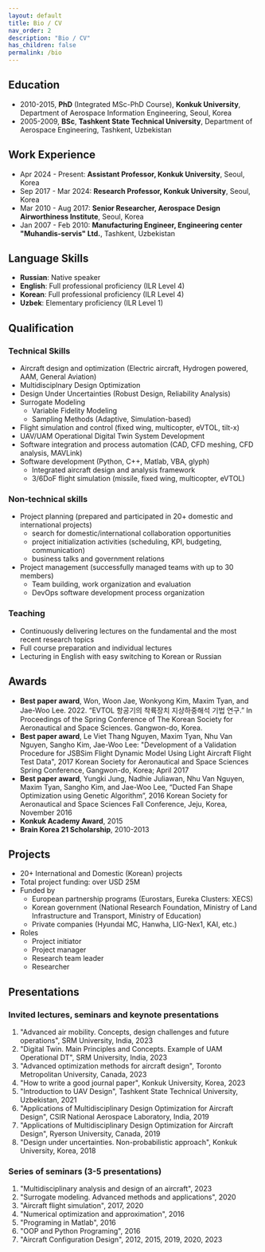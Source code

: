 ```yaml
---
layout: default
title: Bio / CV
nav_order: 2
description: "Bio / CV"
has_children: false
permalink: /bio
---
```


## Education

- 2010-2015, **PhD** (Integrated MSc-PhD Course), **Konkuk University**, Department of Aerospace Information Engineering, Seoul, Korea
- 2005-2009, **BSc**, **Tashkent State Technical University**, Department
  of Aerospace Engineering, Tashkent, Uzbekistan

## Work Experience

- Apr 2024 - Present: **Assistant Professor, Konkuk University**, Seoul, Korea
- Sep 2017 - Mar 2024: **Research Professor, Konkuk University**, Seoul, Korea
- Mar 2010 - Aug 2017: **Senior Researcher, Aerospace Design Airworthiness
  Institute**, Seoul, Korea
- Jan 2007 - Feb 2010: **Manufacturing Engineer, Engineering center "Muhandis-servis" Ltd.**, Tashkent, Uzbekistan

## Language Skills

- **Russian**: Native speaker
- **English**: Full professional proficiency (ILR Level 4)
- **Korean**: Full professional proficiency (ILR Level 4)
- **Uzbek**: Elementary proficiency (ILR Level 1)

## Qualification

### Technical Skills

- Aircraft design and optimization (Electric aircraft, Hydrogen powered,
  AAM, General Aviation)
- Multidisciplnary Design Optimization
- Design Under Uncertainties (Robust Design, Reliability Analysis)
- Surrogate Modeling
  - Variable Fidelity Modeling
  - Sampling Methods (Adaptive, Simulation-based)
- Flight simulation and control (fixed wing, multicopter, eVTOL,
  tilt-x)
- UAV/UAM Operational Digital Twin System Development
- Software integration and process automation (CAD, CFD meshing, CFD
  analysis, MAVLink)
- Software development (Python, C++, Matlab, VBA, glyph)
  - Integrated aircraft design and analysis framework
  - 3/6DoF flight simulation (missile, fixed wing, multicopter, eVTOL)

### Non-technical skills

- Project planning (prepared and participated in 20+ domestic and
  international projects)
  - search for domestic/international collaboration opportunities
  - project initialization activities (scheduling, KPI, budgeting, communication)
  - business talks and government relations
- Project management (successfully managed teams with up to 30 members)
  - Team building, work organization and evaluation
  - DevOps software development process organization

### Teaching

- Continuously delivering lectures on the fundamental and the most recent research topics
- Full course preparation and individual lectures
- Lecturing in English with easy switching to Korean or Russian

## Awards

- **Best paper award**, Won, Woon Jae, Wonkyong Kim, Maxim Tyan, and Jae-Woo Lee. 2022. “EVTOL 항공기의 착륙장치 지상하중해석 기법 연구.” In Proceedings of the Spring Conference of The Korean Society for Aeronautical and Space Sciences. Gangwon-do, Korea.
- **Best paper award**, Le Viet Thang Nguyen, Maxim Tyan, Nhu Van Nguyen, Sangho Kim, Jae-Woo Lee: "Development of a Validation Procedure for JSBSim Flight Dynamic Model Using Light Aircraft Flight Test Data", 2017 Korean Society for Aeronautical and Space Sciences Spring Conference, Gangwon-do, Korea; April 2017
- **Best paper award**, Yungki Jung, Nadhie Juliawan, Nhu Van Nguyen, Maxim Tyan, Sangho Kim, and Jae-Woo Lee, “Ducted Fan Shape Optimization using Genetic Algorithm”, 2016 Korean Society for Aeronautical and Space Sciences Fall Conference, Jeju, Korea, November 2016
- **Konkuk Academy Award**, 2015
- **Brain Korea 21 Scholarship**, 2010-2013

## Projects

- 20+ International and Domestic (Korean) projects
- Total project funding: over USD 25M
- Funded by
  - European partnership programs (Eurostars, Eureka Clusters: XECS)
  - Korean government (National Research Foundation, Ministry of Land Infrastructure and Transport, Ministry of Education)
  - Private companies (Hyundai MC, Hanwha, LIG-Nex1, KAI, etc.)
- Roles
  - Project initiator
  - Project manager
  - Research team leader
  - Researcher

## Presentations

### Invited lectures, seminars and keynote presentations

1. "Advanced air mobility. Concepts, design challenges and future operations", SRM University, India, 2023
2. "Digital Twin. Main Principles and Concepts. Example of UAM Operational DT", SRM University, India, 2023
3. "Advanced optimization methods for aircraft design", Toronto Metropolitan University, Canada, 2023
4. "How to write a good journal paper", Konkuk University, Korea, 2023
5. "Introduction to UAV Design", Tashkent State Technical University, Uzbekistan, 2021
6. "Applications of Multidisciplinary Design Optimization for Aircraft Design", CSIR National Aerospace Laboratory, India, 2019
7. "Applications of Multidisciplinary Design Optimization for Aircraft Design", Ryerson University, Canada, 2019
8. "Design under uncertainties. Non-probabilistic approach", Konkuk University, Korea, 2018

### Series of seminars (3-5 presentations)

1. "Multidisciplinary analysis and design of an aircraft", 2023
2. "Surrogate modeling. Advanced methods and applications", 2020
3. "Aircraft flight simulation", 2017, 2020
4. "Numerical optimization and approximation", 2016
5. "Programing in Matlab", 2016
6. "OOP and Python Programing", 2016
7. "Aircraft Configuration Design", 2012, 2015, 2019, 2020, 2023
